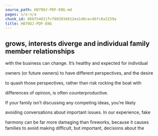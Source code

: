 ```yaml
---
source_path: H079OJ-PDF-ENG.md
pages: n/a-n/a
chunk_id: 86bf54011fcf883934012ea140cec46fc8a3159a
title: H079OJ-PDF-ENG
---
```

## grows, interests diverge and individual family member relationships

with the business can change. It’s healthy and expected for individual

owners (or future owners) to have diﬀerent perspectives, and the desire

to quash those perspectives, rather than risk rocking the boat with

diﬀerences of opinion, is often counterproductive.

If your family isn’t discussing any competing ideas, you’re likely

avoiding conversations about important issues. In our experience, fake

harmony can be far more damaging than ﬁreworks, because it causes families to avoid making diﬃcult, but important, decisions about the

